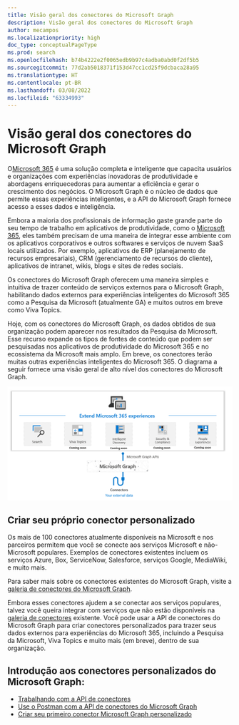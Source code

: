 ```yaml
---
title: Visão geral dos conectores do Microsoft Graph
description: Visão geral dos conectores do Microsoft Graph
author: mecampos
ms.localizationpriority: high
doc_type: conceptualPageType
ms.prod: search
ms.openlocfilehash: b74b4222e2f0065edb9b97c4adba0abd0f2df5b5
ms.sourcegitcommit: 77d2ab5018371f153d47cc1cd25f9dcbaca28a95
ms.translationtype: HT
ms.contentlocale: pt-BR
ms.lasthandoff: 03/08/2022
ms.locfileid: "63334993"
---
```

# <a name="microsoft-graph-connectors-overview"></a>Visão geral dos conectores do Microsoft Graph

O[Microsoft 365](https://www.microsoft.com/microsoft-365) é uma solução completa e inteligente que capacita usuários e organizações com experiências inovadoras de produtividade e abordagens enriquecedoras para aumentar a eficiência e gerar o crescimento dos negócios. O Microsoft Graph é o núcleo de dados que permite essas experiências inteligentes, e a API do Microsoft Graph fornece acesso a esses dados e inteligência.

Embora a maioria dos profissionais de informação gaste grande parte do seu tempo de trabalho em aplicativos de produtividade, como o [Microsoft 365](https://www.microsoft.com/microsoft-365), eles também precisam de uma maneira de integrar esse ambiente com os aplicativos corporativos e outros softwares e serviços de nuvem SaaS locais utilizados. Por exemplo, aplicativos de ERP (planejamento de recursos empresariais), CRM (gerenciamento de recursos do cliente), aplicativos de intranet, wikis, blogs e sites de redes sociais.

Os conectores do Microsoft Graph oferecem uma maneira simples e intuitiva de trazer conteúdo de serviços externos para o Microsoft Graph, habilitando dados externos para experiências inteligentes do Microsoft 365 como a Pesquisa da Microsoft (atualmente GA) e muitos outros em breve como Viva Topics.

Hoje, com os conectores do Microsoft Graph, os dados obtidos de sua organização podem aparecer nos resultados da Pesquisa da Microsoft. Esse recurso expande os tipos de fontes de conteúdo que podem ser pesquisadas nos aplicativos de produtividade do Microsoft 365 e no ecossistema da Microsoft mais amplo. Em breve, os conectores terão muitas outras experiências inteligentes do Microsoft 365.
O diagrama a seguir fornece uma visão geral de alto nível dos conectores do Microsoft Graph.

<!---Insert image reference here --->
<!---       ![Select the Microsoft Graph permissions](./images/application-saml-sso-configure-api/set-permissions.png) --->
![Imagem mostrando conectores sendo usados para trazer dados para o Microsoft Graph](./images/connectors-images/overview.png)

## <a name="build-your-own-custom-connector"></a>Criar seu próprio conector personalizado

Os mais de 100 conectores atualmente disponíveis na Microsoft e nos parceiros permitem que você se conecte aos serviços Microsoft e não-Microsoft populares. Exemplos de conectores existentes incluem os serviços Azure, Box, ServiceNow, Salesforce, serviços Google, MediaWiki, e muito mais.

Para saber mais sobre os conectores existentes do Microsoft Graph, visite a [galeria de conectores do Microsoft Graph](https://www.microsoft.com/microsoft-search/connectors/).

Embora esses conectores ajudem a se conectar aos serviços populares, talvez você queira integrar com serviços que não estão disponíveis na [galeria de conectores](https://www.microsoft.com/microsoft-search/connectors/) existente. Você pode usar a API de conectores do Microsoft Graph para criar conectores personalizados para trazer seus dados externos para experiências do Microsoft 365, incluindo a Pesquisa da Microsoft, Viva Topics e muito mais (em breve), dentro de sua organização.

## <a name="get-started-with-custom-microsoft-graph-connectors"></a>Introdução aos conectores personalizados do Microsoft Graph:
* [Trabalhando com a API de conectores](connecting-external-content-connectors-api-overview.md)
* [Use o Postman com a API de conectores do Microsoft Graph](connecting-external-content-connectors-api-postman.md)
* [Criar seu primeiro conector Microsoft Graph personalizado](connecting-external-content-build-quickstart.yml)
